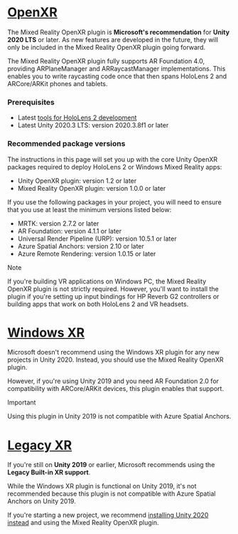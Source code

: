 # [OpenXR](#tab/openxr)

The Mixed Reality OpenXR plugin is **Microsoft's recommendation** for **Unity 2020 LTS** or later. As new features are developed in the future, they will only be included in the Mixed Reality OpenXR plugin going forward.

The Mixed Reality OpenXR plugin fully supports AR Foundation 4.0, providing ARPlaneManager and ARRaycastManager implementations. This enables you to write raycasting code once that then spans HoloLens 2 and ARCore/ARKit phones and tablets.

### Prerequisites 

* Latest [tools for HoloLens 2 development](../../../install-the-tools.md?tabs=unity#installation-checklist)
* Latest Unity 2020.3 LTS: version 2020.3.8f1 or later

### Recommended package versions

The instructions in this page will set you up with the core Unity OpenXR packages required to deploy HoloLens 2 or Windows Mixed Reality apps:

* Unity OpenXR plugin: version 1.2 or later
* Mixed Reality OpenXR plugin: version 1.0.0 or later

If you use the following packages in your project, you will need to ensure that you use at least the minimum versions listed below:

* MRTK: version 2.7.2 or later
* AR Foundation: version 4.1.1 or later
* Universal Render Pipeline (URP): version 10.5.1 or later
* Azure Spatial Anchors: version 2.10 or later
* Azure Remote Rendering: version 1.0.15 or later

> [!NOTE]
> If you're building VR applications on Windows PC, the Mixed Reality OpenXR plugin is not strictly required. However, you'll want to install the plugin if you're setting up input bindings for HP Reverb G2 controllers or building apps that work on both HoloLens 2 and VR headsets.

# [Windows XR](#tab/windowsxr)

Microsoft doesn't recommend using the Windows XR plugin for any new projects in Unity 2020.  Instead, you should use the Mixed Reality OpenXR plugin.

However, if you're using Unity 2019 and you need AR Foundation 2.0 for compatibility with ARCore/ARKit devices, this plugin enables that support.

> [!IMPORTANT]
> Using this plugin in Unity 2019 is not compatible with Azure Spatial Anchors.

# [Legacy XR](#tab/legacy)

If you're still on **Unity 2019** or earlier, Microsoft recommends using the **Legacy Built-in XR support**.

While the Windows XR plugin is functional on Unity 2019, it's not recommended because this plugin is not compatible with Azure Spatial Anchors on Unity 2019.

If you're starting a new project, we recommend [installing Unity 2020 instead](../../choosing-unity-version.md) and using the Mixed Reality OpenXR plugin.